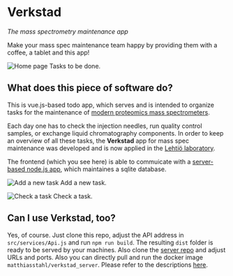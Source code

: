 # Verkstad

_The mass spectrometry maintenance app_

Make your mass spec maintenance team happy by providing them with a coffee, a tablet and
this app!

![Home page](https://raw.githubusercontent.com/mtstahl/verkstad_client/master/screenshots/screenshot_01.png)
Tasks to be done.

## What does this piece of software do?

This is vue.js-based todo app, which serves and is intended to organize tasks for the maintenance of
[modern proteomics mass spectrometers](https://en.wikipedia.org/wiki/Mass_spectrometry).

Each day one has to check the injection needles, run quality control
samples, or exchange liquid chromatography components. In order to keep
an overview of all these tasks, the **Verkstad** app for mass spec
maintenance was developed and is now applied in the [Lehtiö laboratory](http://lehtiolab.se).

The frontend (which you see here) is able to commuicate with a
[server-based node.js app](https://github.com/mtstahl/verkstad_server), which
maintaines a sqlite database.

![Add a new task](https://raw.githubusercontent.com/mtstahl/verkstad_client/master/screenshots/screenshot_02.png)
Add a new task.

![Check a task](https://raw.githubusercontent.com/mtstahl/verkstad_client/master/screenshots/screenshot_03.png)
Check a task.

## Can I use Verkstad, too?

Yes, of course. Just clone this repo, adjust the API address in `src/services/Api.js`
and run `npm run build`. The resulting
`dist` folder is ready to be served by your machines. Also clone the
[server repo](https://github.com/mtstahl/verkstad_server) and adjust
URLs and ports. Also you can directly pull and run the docker image
`matthiasstahl/verkstad_server`. Please refer to the descriptions
[here](https://github.com/mtstahl/verkstad_server).
